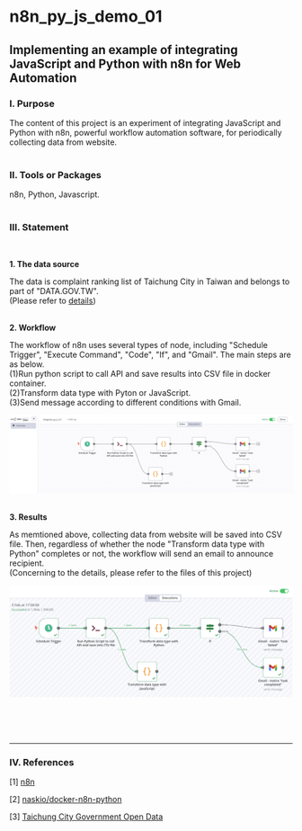# **n8n_py_js_demo_01**

## **Implementing an example of integrating JavaScript and Python with n8n for Web Automation**

### **Ⅰ. Purpose** 
The content of this project is an experiment of integrating JavaScript and Python with n8n, powerful workflow automation software, for periodically collecting data from website.<br><br>

### **Ⅱ. Tools or Packages**
n8n, Python, Javascript. <br><br>

### **Ⅲ. Statement**
<br>

__1. The data source__ <br>

The data is complaint ranking list of Taichung City in Taiwan and belongs to part of "DATA.GOV.TW".<br>
(Please refer to [details](<https://opendata.taichung.gov.tw/search/fdbf5e8e-d974-4355-abaf-18bc8c590cf2>))<br>
<br>

__2. Workflow__ <br>

The workflow of n8n uses several types of node, including "Schedule Trigger", "Execute Command", "Code", "If", and "Gmail". The main steps are as below.
<br>
(1)Run python script to call API and save results into CSV file in docker container.<br>
(2)Transform data type with Pyton or JavaScript.<br>
(3)Send message according to different conditions with Gmail.<br>  

![avatar](./README_png/n8n_editor.png)
<br>
<br>

__3. Results__ <br>

As memtioned above, collecting data from website will be saved into CSV file. Then, regardless of whether the node "Transform data type with Python" completes or not, the workflow will send an email to announce recipient.<br>
(Concerning to the details, please refer to the files of this project) <br>

![avatar](./README_png/n8n_executions.png)

<br><br><br>

---

### **Ⅳ. References**

[1] [n8n](<https://n8n.io/>)

[2] [naskio/docker-n8n-python](<https://github.com/naskio/docker-n8n-python/tree/main>)

[3] [Taichung City Government Open Data](<https://opendata.taichung.gov.tw/>)
